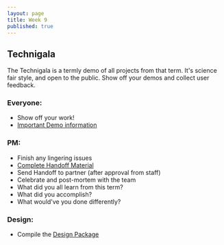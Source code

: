 ```yaml
---
layout: page
title: Week 9
published: true
---
```



## Technigala

The Technigala is a termly demo of all projects from that term. It's science fair style, and open to the public. Show off your demos and collect user feedback.


### Everyone:
*   Show off your work!
* [Important Demo information](demos.md)

### PM:
*   Finish any lingering issues
*   [Complete Handoff Material](../week08/project-handoff.md)
*   Send Handoff to partner (after approval from staff)
*   Celebrate and post-mortem with the team
  * What did you all learn from this term?
  * What did you accomplish?
  * What would’ve you done differently?

### Design:
*   Compile the [Design Package](design-package.md)
